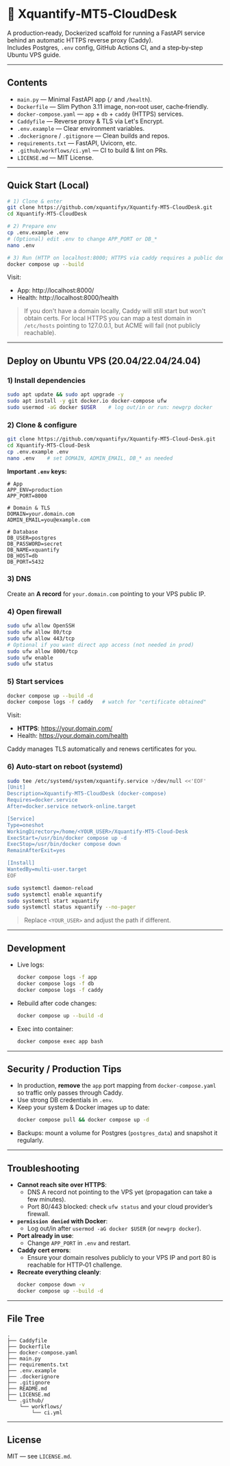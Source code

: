 
# 🚀 Xquantify‑MT5‑CloudDesk

A production‑ready, Dockerized scaffold for running a FastAPI service behind an automatic HTTPS reverse proxy (Caddy).  
Includes Postgres, `.env` config, GitHub Actions CI, and a step‑by‑step Ubuntu VPS guide.

---

## Contents

- `main.py` — Minimal FastAPI app (`/` and `/health`).
- `Dockerfile` — Slim Python 3.11 image, non‑root user, cache‑friendly.
- `docker-compose.yaml` — `app` + `db` + `caddy` (HTTPS) services.
- `Caddyfile` — Reverse proxy & TLS via Let's Encrypt.
- `.env.example` — Clear environment variables.
- `.dockerignore` / `.gitignore` — Clean builds and repos.
- `requirements.txt` — FastAPI, Uvicorn, etc.
- `.github/workflows/ci.yml` — CI to build & lint on PRs.
- `LICENSE.md` — MIT License.

---

## Quick Start (Local)

```bash
# 1) Clone & enter
git clone https://github.com/xquantifyx/Xquantify-MT5-CloudDesk.git
cd Xquantify-MT5-CloudDesk

# 2) Prepare env
cp .env.example .env
# (Optional) edit .env to change APP_PORT or DB_*
nano .env

# 3) Run (HTTP on localhost:8000; HTTPS via caddy requires a public domain)
docker compose up --build
```

Visit:
- App: http://localhost:8000/
- Health: http://localhost:8000/health

> If you don't have a domain locally, Caddy will still start but won't obtain certs. For local HTTPS you can map a test domain in `/etc/hosts` pointing to 127.0.0.1, but ACME will fail (not publicly reachable).

---

## Deploy on Ubuntu VPS (20.04/22.04/24.04)

### 1) Install dependencies
```bash
sudo apt update && sudo apt upgrade -y
sudo apt install -y git docker.io docker-compose ufw
sudo usermod -aG docker $USER    # log out/in or run: newgrp docker
```

### 2) Clone & configure
```bash
git clone https://github.com/xquantifyx/Xquantify-MT5-Cloud-Desk.git
cd Xquantify-MT5-Cloud-Desk
cp .env.example .env
nano .env    # set DOMAIN, ADMIN_EMAIL, DB_* as needed
```

**Important `.env` keys:**
```env
# App
APP_ENV=production
APP_PORT=8000

# Domain & TLS
DOMAIN=your.domain.com
ADMIN_EMAIL=you@example.com

# Database
DB_USER=postgres
DB_PASSWORD=secret
DB_NAME=xquantify
DB_HOST=db
DB_PORT=5432
```

### 3) DNS
Create an **A record** for `your.domain.com` pointing to your VPS public IP.

### 4) Open firewall
```bash
sudo ufw allow OpenSSH
sudo ufw allow 80/tcp
sudo ufw allow 443/tcp
# Optional if you want direct app access (not needed in prod)
sudo ufw allow 8000/tcp
sudo ufw enable
sudo ufw status
```

### 5) Start services
```bash
docker compose up --build -d
docker compose logs -f caddy   # watch for "certificate obtained"
```

Visit:
- **HTTPS**: https://your.domain.com/
- Health: https://your.domain.com/health

Caddy manages TLS automatically and renews certificates for you.

### 6) Auto‑start on reboot (systemd)
```bash
sudo tee /etc/systemd/system/xquantify.service >/dev/null <<'EOF'
[Unit]
Description=Xquantify-MT5-CloudDesk (docker-compose)
Requires=docker.service
After=docker.service network-online.target

[Service]
Type=oneshot
WorkingDirectory=/home/<YOUR_USER>/Xquantify-MT5-Cloud-Desk
ExecStart=/usr/bin/docker compose up -d
ExecStop=/usr/bin/docker compose down
RemainAfterExit=yes

[Install]
WantedBy=multi-user.target
EOF

sudo systemctl daemon-reload
sudo systemctl enable xquantify
sudo systemctl start xquantify
sudo systemctl status xquantify --no-pager
```
> Replace `<YOUR_USER>` and adjust the path if different.

---

## Development

- Live logs:
  ```bash
  docker compose logs -f app
  docker compose logs -f db
  docker compose logs -f caddy
  ```
- Rebuild after code changes:
  ```bash
  docker compose up --build -d
  ```
- Exec into container:
  ```bash
  docker compose exec app bash
  ```

---

## Security / Production Tips

- In production, **remove** the `app` port mapping from `docker-compose.yaml` so traffic only passes through Caddy.
- Use strong DB credentials in `.env`.
- Keep your system & Docker images up to date:
  ```bash
  docker compose pull && docker compose up -d
  ```
- Backups: mount a volume for Postgres (`postgres_data`) and snapshot it regularly.

---

## Troubleshooting

- **Cannot reach site over HTTPS**: 
  - DNS A record not pointing to the VPS yet (propagation can take a few minutes).
  - Port 80/443 blocked: check `ufw status` and your cloud provider’s firewall.
- **`permission denied` with Docker**:
  - Log out/in after `usermod -aG docker $USER` (or `newgrp docker`).
- **Port already in use**:
  - Change `APP_PORT` in `.env` and restart.
- **Caddy cert errors**:
  - Ensure your domain resolves publicly to your VPS IP and port 80 is reachable for HTTP‑01 challenge.
- **Recreate everything cleanly**:
  ```bash
  docker compose down -v
  docker compose up --build -d
  ```

---

## File Tree

```
.
├── Caddyfile
├── Dockerfile
├── docker-compose.yaml
├── main.py
├── requirements.txt
├── .env.example
├── .dockerignore
├── .gitignore
├── README.md
├── LICENSE.md
└── .github/
    └── workflows/
        └── ci.yml
```

---

## License

MIT — see `LICENSE.md`.

